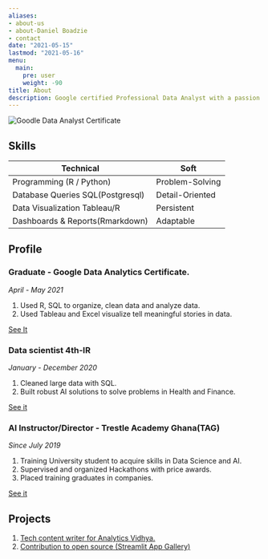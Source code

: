 ```yaml
---
aliases:
- about-us
- about-Daniel Boadzie
- contact
date: "2021-05-15"
lastmod: "2021-05-16"
menu:
  main:
    pre: user
    weight: -90
title: About
description: Google certified Professional Data Analyst with a passion for data and discovering insights that inform decisions.
---
```


![Goodle Data Analyst Certificate](https://images.credly.com/size/340x340/images/75a78e9d-9a9b-4b62-906d-8a48017e2afe/Google_Certs_DA.png)

## Skills

Technical                         | Soft
----------------------------------|------------------------------------
 Programming (R / Python)         | Problem-Solving 
 Database Queries SQL(Postgresql) | Detail-Oriented
 Data Visualization Tableau/R     | Persistent
 Dashboards & Reports(Rmarkdown)  | Adaptable
 
 
## Profile

### **Graduate - Google Data Analytics Certificate.**
_April - May 2021_

1. Used R, SQL to organize, clean data and analyze data.
2. Used Tableau and Excel visualize
tell meaningful stories in data.

[See It](https://coursera.org/share/33b0edc7b4dfb09036d7c7d91dae84d6)


### **Data scientist 4th-IR**
_January - December 2020_

1. Cleaned large data with SQL. 
2. Built robust AI solutions to solve problems in Health and Finance.

[See it](https://www.4th-ir.com/)


### **AI Instructor/Director - Trestle Academy Ghana(TAG)**
_Since July 2019_

1. Training University student to acquire skills in Data Science and AI.
2. Supervised and organized Hackathons with price awards.
3. Placed training graduates in companies.


[See it](https://www.trestleacademy.club/)


 ## Projects
 
 1. [Tech content writer for Analytics Vidhya.](https://medium.com/analytics-vidhya/streamlit-the-awesome-new-way-to-deploy-data-science-machine-learning-apps-6929737b7a68)
 2. [Contribution to open source (Streamlit App Gallery)](https://awesome-streamlit.org/)